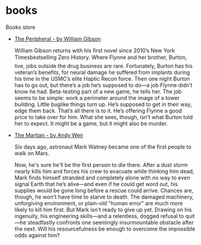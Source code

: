 # books
Books store


* [The Peripheral - by William Gibson](http://www.barnesandnoble.com/w/the-peripheral-william-gibson/1118663134?ean=9780399158445)

  William Gibson returns with his first novel since 2010’s New York Timesbestselling Zero History.
  Where Flynne and her brother, Burton, live, jobs outside the drug business are rare. Fortunately, Burton has his veteran’s benefits, for neural damage he suffered from implants during his time in the USMC’s elite Haptic Recon force. Then one night Burton has to go out, but there’s a job he’s supposed to do—a job Flynne didn’t know he had. Beta-testing part of a new game, he tells her. The job seems to be simple: work a perimeter around the image of a tower building. Little buglike things turn up. He’s supposed to get in their way, edge them back. That’s all there is to it. He’s offering Flynne a good price to take over for him. What she sees, though, isn’t what Burton told her to expect. It might be a game, but it might also be murder.

* [The Martian - by Andy Weir](http://www.barnesandnoble.com/w/the-martian-andy-weir/1114993828?ean=9780553418026)

  Six days ago, astronaut Mark Watney became one of the first people to walk on Mars.

  Now, he's sure he'll be the first person to die there.
  After a dust storm nearly kills him and forces his crew to evacuate while thinking him dead, Mark finds himself stranded and completely alone with no way to even signal Earth that he’s alive—and even if he could get word out, his supplies would be gone long before a rescue could arrive.
  Chances are, though, he won't have time to starve to death. The damaged machinery, unforgiving environment, or plain-old "human error" are much more likely to kill him first.
  But Mark isn't ready to give up yet. Drawing on his ingenuity, his engineering skills—and a relentless, dogged refusal to quit—he steadfastly confronts one seemingly insurmountable obstacle after the next. Will his resourcefulness be enough to overcome the impossible odds against him?

